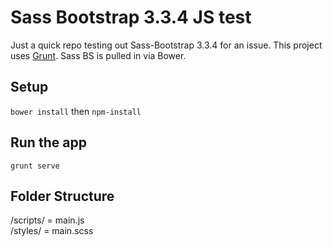 # Sass Bootstrap 3.3.4 JS test
Just a quick repo testing out Sass-Bootstrap 3.3.4 for an issue. This project uses [Grunt](http://gruntjs.com/). Sass BS is pulled in via Bower.

## Setup
`bower install` then `npm-install`

## Run the app
``grunt serve``

## Folder Structure
/scripts/ = main.js<br>
/styles/ = main.scss

